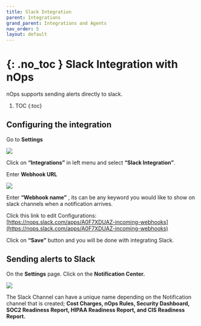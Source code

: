 ```yaml
---
title: Slack Integration
parent: Integrations
grand_parent: Integrations and Agents
nav_order: 5
layout: default
---
```


{: .no_toc }
Slack Integration with nOps
===========================

nOps supports sending alerts directly to slack.

1. TOC
{:toc}



Configuring the integration
---------------------------

Go to **Settings**

[![](https://downloads.intercomcdn.com/i/o/286261980/fee7b6910f6fb2ddfcf929f9/image.png)](https://downloads.intercomcdn.com/i/o/286261980/fee7b6910f6fb2ddfcf929f9/image.png)

Click on **“Integrations”** in left menu and select **“Slack Integration”**.

Enter **Webhook URL**

[![](https://downloads.intercomcdn.com/i/o/286262088/3fc0d4849cbb294a884efebd/image.png)](https://downloads.intercomcdn.com/i/o/286262088/3fc0d4849cbb294a884efebd/image.png)

Enter **“Webhook name”** , its can be any keyword you would like to show on slack channels when a notification arrives.

Click this link to edit Configurations: [https://nops.slack.com/apps/A0F7XDUAZ-incoming-webhooks](https://nops.slack.com/apps/A0F7XDUAZ-incoming-webhooks)

Click on **“Save”** button and you will be done with integrating Slack.

Sending alerts to Slack
-----------------------

On the **Settings** page. Click on the **Notification Center.**

[![](https://downloads.intercomcdn.com/i/o/287729395/eba5b6b479c65d60a9605634/image.png)](https://downloads.intercomcdn.com/i/o/287729395/eba5b6b479c65d60a9605634/image.png)

The Slack Channel can have a unique name depending on the Notification channel that is created; **Cost Charges, nOps Rules, Security Dashboard, SOC2 Readiness Report, HIPAA Readiness Report, and CIS Readiness Report.**